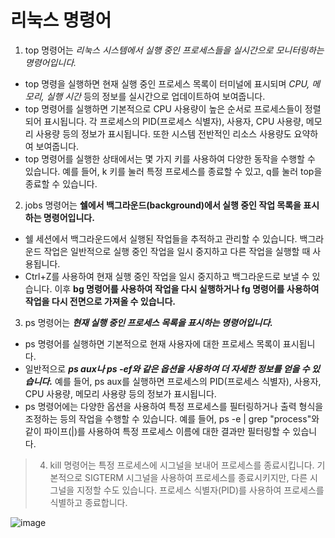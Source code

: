 # 리눅스 명령어

1. top 명령어는 *리눅스 시스템에서 실행 중인 프로세스들을 실시간으로 모니터링하는 명령어입니다.*
+ top 명령을 실행하면 현재 실행 중인 프로세스 목록이 터미널에 표시되며 *CPU, 메모리, 실행 시간* 등의 정보를 실시간으로 업데이트하여 보여줍니다.
+ top 명령어를 실행하면 기본적으로 CPU 사용량이 높은 순서로 프로세스들이 정렬되어 표시됩니다. 각 프로세스의 PID(프로세스 식별자), 사용자, CPU 사용량, 메모리 사용량 등의 정보가 표시됩니다. 또한 시스템 전반적인 리소스 사용량도 요약하여 보여줍니다.
+ top 명령어를 실행한 상태에서는 몇 가지 키를 사용하여 다양한 동작을 수행할 수 있습니다. 예를 들어, k 키를 눌러 특정 프로세스를 종료할 수 있고, q를 눌러 top을 종료할 수 있습니다. 

2. jobs 명령어는 **쉘에서 백그라운드(background)에서 실행 중인 작업 목록을 표시하는 명령어입니다.**
- 쉘 세션에서 백그라운드에서 실행된 작업들을 추적하고 관리할 수 있습니다. 백그라운드 작업은 일반적으로 실행 중인 작업을 일시 중지하고 다른 작업을 실행할 때 사용됩니다.
- Ctrl+Z를 사용하여 현재 실행 중인 작업을 일시 중지하고 백그라운드로 보낼 수 있습니다. 이후 **bg 명령어를 사용하여 작업을 다시 실행하거나 fg 명령어를 사용하여 작업을 다시 전면으로 가져올 수 있습니다.**

3. ps 명령어는 ___현재 실행 중인 프로세스 목록을 표시하는 명령어입니다.___
* ps 명령어를 실행하면 기본적으로 현재 사용자에 대한 프로세스 목록이 표시됩니다.
* 일반적으로 ___ps aux나 ps -ef와 같은 옵션을 사용하여 더 자세한 정보를 얻을 수 있습니다.___ 예를 들어, ps aux를 실행하면 프로세스의 PID(프로세스 식별자), 사용자, CPU 사용량, 메모리 사용량 등의 정보가 표시됩니다.
* ps 명령어에는 다양한 옵션을 사용하여 특정 프로세스를 필터링하거나 출력 형식을 조정하는 등의 작업을 수행할 수 있습니다. 예를 들어, ps -e | grep "process"와 같이 파이프(|)를 사용하여 특정 프로세스 이름에 대한 결과만 필터링할 수 있습니다.

> 4. kill 명령어는 특정 프로세스에 시그널을 보내어 프로세스를 종료시킵니다. 기본적으로 SIGTERM 시그널을 사용하여 프로세스를 종료시키지만, 다른 시그널을 지정할 수도 있습니다. 프로세스 식별자(PID)를 사용하여 프로세스를 식별하고 종료합니다.

![image](https://github.com/cofl567/hello_20233148/assets/133830206/01d71d8f-2fe1-4d08-b391-7c2b9b6d89fa)
